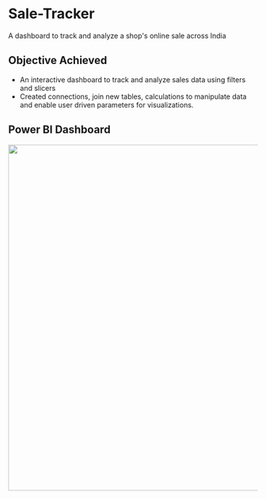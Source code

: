 # Sale-Tracker
A dashboard to track and analyze a shop's online sale across India
## Objective Achieved
  * An interactive dashboard to track and analyze sales data using filters and slicers
  * Created connections, join new tables, calculations to manipulate data and enable user driven
  parameters for visualizations.

## Power BI Dashboard
<p align="center">
  <img width="700" src="https://github.com/Prashant812/Credit-Card-Fraud-Detection/assets/93676625/726d5bfb-bc75-4a2a-a293-062fd453c5ed" >
</p>
